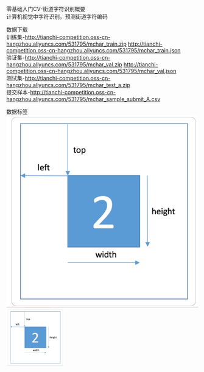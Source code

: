 零基础入门CV-街道字符识别概要  
  计算机视觉中字符识别，预测街道字符编码
  
数据下载  
  训练集-http://tianchi-competition.oss-cn-hangzhou.aliyuncs.com/531795/mchar_train.zip  http://tianchi-competition.oss-cn-hangzhou.aliyuncs.com/531795/mchar_train.json  
  验证集-http://tianchi-competition.oss-cn-hangzhou.aliyuncs.com/531795/mchar_val.zip  http://tianchi-competition.oss-cn-hangzhou.aliyuncs.com/531795/mchar_val.json  
  测试集-http://tianchi-competition.oss-cn-hangzhou.aliyuncs.com/531795/mchar_test_a.zip    
  提交样本-http://tianchi-competition.oss-cn-hangzhou.aliyuncs.com/531795/mchar_sample_submit_A.csv  
  
数据标签  
  ![image](https://github.com/zhaying0617/Datawhale-CV/blob/master/微信图片_20200519233219.png)
  <img width="150" height="150" src="https://github.com/zhaying0617/Datawhale-CV/blob/master/微信图片_20200519233219.png">

        
